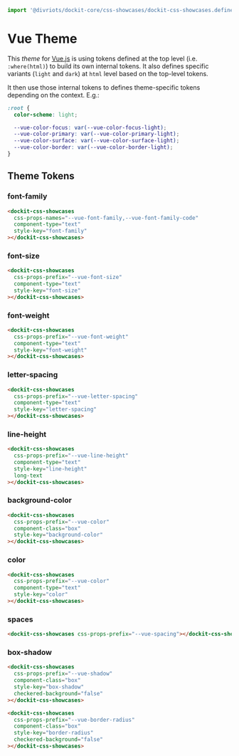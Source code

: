 ```js script
import '@divriots/dockit-core/css-showcases/dockit-css-showcases.define.js';
```

# Vue Theme

This _theme_ for [Vue.js](https://vuejs.org/) is using tokens defined at the top level (i.e. `:where(html)`) to build its own internal tokens. It also defines specific variants (`light` and `dark`) at `html` level based on the top-level tokens.

It then use those internal tokens to defines theme-specific tokens depending on the context. E.g.:

```css
:root {
  color-scheme: light;

  --vue-color-focus: var(--vue-color-focus-light);
  --vue-color-primary: var(--vue-color-primary-light);
  --vue-color-surface: var(--vue-color-surface-light);
  --vue-color-border: var(--vue-color-border-light);
}
```

## Theme Tokens

### font-family

```html story
<dockit-css-showcases
  css-props-names="--vue-font-family,--vue-font-family-code"
  component-type="text"
  style-key="font-family"
></dockit-css-showcases>
```

### font-size

```html story
<dockit-css-showcases
  css-props-prefix="--vue-font-size"
  component-type="text"
  style-key="font-size"
></dockit-css-showcases>
```

### font-weight

```html story
<dockit-css-showcases
  css-props-prefix="--vue-font-weight"
  component-type="text"
  style-key="font-weight"
></dockit-css-showcases>
```

### letter-spacing

```html story
<dockit-css-showcases
  css-props-prefix="--vue-letter-spacing"
  component-type="text"
  style-key="letter-spacing"
></dockit-css-showcases>
```

### line-height

```html story
<dockit-css-showcases
  css-props-prefix="--vue-line-height"
  component-type="text"
  style-key="line-height"
  long-text
></dockit-css-showcases>
```

### background-color

```html story
<dockit-css-showcases
  css-props-prefix="--vue-color"
  component-class="box"
  style-key="background-color"
></dockit-css-showcases>
```

### color

```html story
<dockit-css-showcases
  css-props-prefix="--vue-color"
  component-type="text"
  style-key="color"
></dockit-css-showcases>
```

### spaces

```html story
<dockit-css-showcases css-props-prefix="--vue-spacing"></dockit-css-showcases>
```

### box-shadow

```html story
<dockit-css-showcases
  css-props-prefix="--vue-shadow"
  component-class="box"
  style-key="box-shadow"
  checkered-background="false"
></dockit-css-showcases>
```

```html story
<dockit-css-showcases
  css-props-prefix="--vue-border-radius"
  component-class="box"
  style-key="border-radius"
  checkered-background="false"
></dockit-css-showcases>
```

